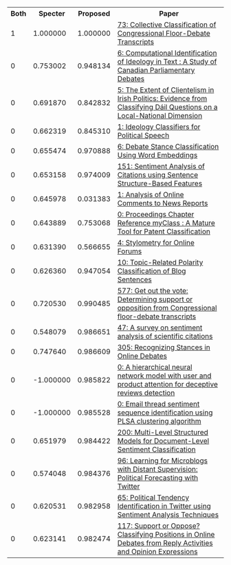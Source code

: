 <html><table><tr>
<th>Both</th>
<th>Specter</th>
<th>Proposed</th>
<th>Paper</th>
</tr>
<tr>
<td>1</td>
<td>1.000000</td>
<td>1.000000</td>
<td><a href="https://www.semanticscholar.org/paper/23da6d8901e64137a711d540e5bd1960b6558c26">73: Collective Classification of Congressional Floor-Debate Transcripts</a></td>
</tr>
<tr>
<td>0</td>
<td>0.753002</td>
<td>0.948134</td>
<td><a href="https://www.semanticscholar.org/paper/e4e44b169d377e2bf7fcb8de63dd6ac3fc329e4f">6: Computational Identification of Ideology in Text : A Study of Canadian Parliamentary Debates</a></td>
</tr>
<tr>
<td>0</td>
<td>0.691870</td>
<td>0.842832</td>
<td><a href="https://www.semanticscholar.org/paper/b348c570c4e29dc0ad120dc3e6954ad54d322841">5: The Extent of Clientelism in Irish Politics: Evidence from Classifying Dáil Questions on a Local-National Dimension</a></td>
</tr>
<tr>
<td>0</td>
<td>0.662319</td>
<td>0.845310</td>
<td><a href="https://www.semanticscholar.org/paper/c11da43eaafcf36ff2b7fd09d9a153cb8c27b1e7">1: Ideology Classifiers for Political Speech</a></td>
</tr>
<tr>
<td>0</td>
<td>0.655474</td>
<td>0.970888</td>
<td><a href="https://www.semanticscholar.org/paper/a92af5ee4f6c3dcca758559d667fe661903c3a7e">6: Debate Stance Classification Using Word Embeddings</a></td>
</tr>
<tr>
<td>0</td>
<td>0.653158</td>
<td>0.974009</td>
<td><a href="https://www.semanticscholar.org/paper/ad30dbedf02d6f99374e1931c49248096f955986">151: Sentiment Analysis of Citations using Sentence Structure-Based Features</a></td>
</tr>
<tr>
<td>0</td>
<td>0.645978</td>
<td>0.031383</td>
<td><a href="https://www.semanticscholar.org/paper/aa405a33ddd427c892ee7fa92aa2603560c1e1c4">1: Analysis of Online Comments to News Reports</a></td>
</tr>
<tr>
<td>0</td>
<td>0.643889</td>
<td>0.753068</td>
<td><a href="https://www.semanticscholar.org/paper/d29cfe12bc93517dc5b6517bcca9826a09341a02">0: Proceedings Chapter Reference myClass : A Mature Tool for Patent Classification</a></td>
</tr>
<tr>
<td>0</td>
<td>0.631390</td>
<td>0.566655</td>
<td><a href="https://www.semanticscholar.org/paper/fec294b836645c4bda96f9d86c329c1baecdd5e4">4: Stylometry for Online Forums</a></td>
</tr>
<tr>
<td>0</td>
<td>0.626360</td>
<td>0.947054</td>
<td><a href="https://www.semanticscholar.org/paper/4500318015f39538e824678ee190bb59f4c1dd00">10: Topic-Related Polarity Classification of Blog Sentences</a></td>
</tr>
<tr>
<td>0</td>
<td>0.720530</td>
<td>0.990485</td>
<td><a href="https://www.semanticscholar.org/paper/0c954bc14181c7b140e6727738ebb7a596754de9">577: Get out the vote: Determining support or opposition from Congressional floor-debate transcripts</a></td>
</tr>
<tr>
<td>0</td>
<td>0.548079</td>
<td>0.986651</td>
<td><a href="https://www.semanticscholar.org/paper/5ad4b4e31dc8cf8dfcbf4797c6741edbe1027258">47: A survey on sentiment analysis of scientific citations</a></td>
</tr>
<tr>
<td>0</td>
<td>0.747640</td>
<td>0.986609</td>
<td><a href="https://www.semanticscholar.org/paper/d5e79bf1a68f3f938ea36a4745bad917c28dc050">305: Recognizing Stances in Online Debates</a></td>
</tr>
<tr>
<td>0</td>
<td>-1.000000</td>
<td>0.985822</td>
<td><a href="https://www.semanticscholar.org/paper/077ca4f3fa6f23c72a6279ac57d959c47515f2a2">0: A hierarchical neural network model with user and product attention for deceptive reviews detection</a></td>
</tr>
<tr>
<td>0</td>
<td>-1.000000</td>
<td>0.985528</td>
<td><a href="https://www.semanticscholar.org/paper/6f13018b7bea4276afe3e482656b47a2bad057d7">0: Email thread sentiment sequence identification using PLSA clustering algorithm</a></td>
</tr>
<tr>
<td>0</td>
<td>0.651979</td>
<td>0.984422</td>
<td><a href="https://www.semanticscholar.org/paper/f7ec67967561387d81629f75b4995a7576ccf21a">200: Multi-Level Structured Models for Document-Level Sentiment Classification</a></td>
</tr>
<tr>
<td>0</td>
<td>0.574048</td>
<td>0.984376</td>
<td><a href="https://www.semanticscholar.org/paper/6ad35c63afec93cdb3fca3b19d0cc446df33da92">96: Learning for Microblogs with Distant Supervision: Political Forecasting with Twitter</a></td>
</tr>
<tr>
<td>0</td>
<td>0.620531</td>
<td>0.982958</td>
<td><a href="https://www.semanticscholar.org/paper/00eeb8eb9845e2d381cc929b46b4154d9bcef2f4">65: Political Tendency Identification in Twitter using Sentiment Analysis Techniques</a></td>
</tr>
<tr>
<td>0</td>
<td>0.623141</td>
<td>0.982474</td>
<td><a href="https://www.semanticscholar.org/paper/268857f94994b908446d3aa74de32161c4bcf80d">117: Support or Oppose? Classifying Positions in Online Debates from Reply Activities and Opinion Expressions</a></td>
</tr>
</table></html>
